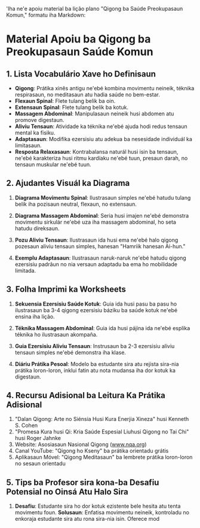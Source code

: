 'Iha ne'e apoiu material ba lição plano "Qigong ba Saúde Preokupasaun Komun," formatu iha Markdown:

# Material Apoiu ba Qigong ba Preokupasaun Saúde Komun

## 1. Lista Vocabulário Xave ho Definisaun

- **Qigong**: Prátika xinês antigu ne'ebé kombina movimentu neineik, téknika respirasaun, no meditasaun atu hadia saúde no bem-estar.
- **Flexaun Spinal**: Flete tulang belik ba oin.
- **Extensaun Spinal**: Flete tulang belik ba kotuk.
- **Massagem Abdominal**: Manipulasaun neineik husi abdomen atu promove digestaun.
- **Aliviu Tensaun**: Atividade ka téknika ne'ebé ajuda hodi redus tensaun mental ka fisiku.
- **Adaptasaun**: Modifika ezersisiu atu adekua ba nesesidade individuál ka limitasaun.
- **Resposta Relaxasaun**: Kontrabalansa naturál husi isin ba tensaun, ne'ebé karakteriza husi ritmu kardíaku ne'ebé tuun, presaun darah, no tensaun muskular ne'ebé tuun.

## 2. Ajudantes Visuál ka Diagrama

1. **Diagrama Movimentu Spinal**: Ilustrasaun simples ne'ebé hatudu tulang belik iha pozisaun neutral, flexaun, no extensaun.

2. **Diagrama Massagem Abdominal**: Seria husi imajen ne'ebé demonstra movimentu sirkulár ne'ebé uza iha massagem abdominal, ho seta hatudu direksaun.

3. **Pozu Aliviu Tensaun**: Ilustrasaun ida husi ema ne'ebé halo qigong pozesaun aliviu tensaun simples, hanesan "Hamriik hanesan Ai-hun."

4. **Exemplu Adaptasaun**: Ilustrasaun naruk-naruk ne'ebé hatudu qigong ezersisiu padrãun no nia versaun adaptadu ba ema ho mobilidade limitada.

## 3. Folha Imprimi ka Worksheets

1. **Sekuensia Ezersisiu Saúde Kotuk**: Guia ida husi pasu ba pasu ho ilustrasaun ba 3-4 qigong ezersisiu báziku ba saúde kotuk ne'ebé ensina iha lição.

2. **Téknika Massagem Abdominal**: Guia ida husi pájina ida ne'ebé esplika téknika ho ilustrasaun akompaña.

3. **Guia Ezersisiu Aliviu Tensaun**: Instrusaun ba 2-3 ezersisiu aliviu tensaun simples ne'ebé demonstra iha klase.

4. **Diáriu Prátika Pesoal**: Modelo ba estudante sira atu rejista sira-nia prátika loron-loron, inklui fatin atu nota mudansa iha dor kotuk ka digestaun.

## 4. Recursu Adisional ba Leitura Ka Prátika Adisional

1. "Dalan Qigong: Arte no Siénsia Husi Kura Enerjia Xineza" husi Kenneth S. Cohen
2. "Promesa Kura husi Qi: Kria Saúde Espesial Liuhusi Qigong no Tai Chi" husi Roger Jahnke
3. Website: Asosiasaun Nasional Qigong (www.nqa.org)
4. Canal YouTube: "Qigong ho Kseny" ba prátika orientadu grátis
5. Aplikasaun Móvel: "Qigong Meditasaun" ba lembrete prátika loron-loron no sesaun orientadu

## 5. Tips ba Profesor sira kona-ba Desafiu Potensial no Oinsá Atu Halo Sira

1. **Desafiu**: Estudante sira ho dor kotuk ezistente bele hesita atu tenta movimentu foun.
   **Solusaun**: Enfatisa movimentu neineik, kontroladu no enkoraja estudante sira atu rona sira-nia isin. Oferece mod